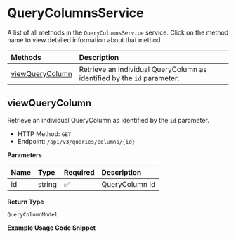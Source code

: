 # QueryColumnsService

A list of all methods in the `QueryColumnsService` service. Click on the method name to view detailed information about that method.

| Methods                             | Description                                                             |
| :---------------------------------- | :---------------------------------------------------------------------- |
| [viewQueryColumn](#viewquerycolumn) | Retrieve an individual QueryColumn as identified by the `id` parameter. |

## viewQueryColumn

Retrieve an individual QueryColumn as identified by the `id` parameter.

- HTTP Method: `GET`
- Endpoint: `/api/v3/queries/columns/{id}`

**Parameters**

| Name | Type   | Required | Description    |
| :--- | :----- | :------- | :------------- |
| id   | string | ✅       | QueryColumn id |

**Return Type**

`QueryColumnModel`

**Example Usage Code Snippet**

```mcp

```

<!-- This file was generated by liblab | https://liblab.com/ -->
